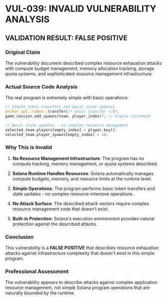 # VUL-039: INVALID VULNERABILITY ANALYSIS

## VALIDATION RESULT: FALSE POSITIVE

### Original Claim
The vulnerability document described complex resource exhaustion attacks with compute budget management, memory allocation tracking, storage quota systems, and sophisticated resource management infrastructure.

### Actual Source Code Analysis
The real program is extremely simple with basic operations:

```rust
// Simple token transfers and basic state updates
anchor_spl::token::transfer(/* basic transfer */)?;
game_session.add_spawns(team, player_index)?; // Simple increment

// Basic state updates - no complex resource management
selected_team.players[empty_index] = player.key();
selected_team.player_spawns[empty_index] = 10;
```

### Why This is Invalid

1. **No Resource Management Infrastructure**: The program has no compute tracking, memory management, or quota systems described.

2. **Solana Runtime Handles Resources**: Solana automatically manages compute budgets, memory, and resource limits at the runtime level.

3. **Simple Operations**: The program performs basic token transfers and state updates - no complex resource-intensive operations.

4. **No Attack Surface**: The described attack vectors require complex resource management code that doesn't exist.

5. **Built-in Protection**: Solana's execution environment provides natural protection against the described attacks.

### Conclusion
This vulnerability is a **FALSE POSITIVE** that describes resource exhaustion attacks against infrastructure complexity that doesn't exist in this simple program.

### Professional Assessment
The vulnerability appears to describe attacks against complex application resource management, not simple Solana program operations that are naturally bounded by the runtime.